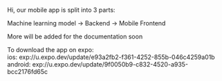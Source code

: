 Hi, our mobile app is split into 3 parts:

Machine learning model -> Backend -> Mobile Frontend

More will be added for the documentation soon

To download the app on expo: \
ios: exp://u.expo.dev/update/e93a2fb2-f361-4252-855b-046c4259a01b \
android: exp://u.expo.dev/update/9f0050b9-c832-4520-a935-bcc2176fd65c
